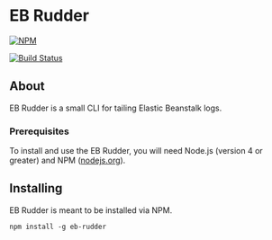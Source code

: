 # EB Rudder

[![NPM](https://nodei.co/npm/eb-rudder.png?downloads=true&downloadRank=true&stars=true)](https://nodei.co/npm/eb-rudder/)

[![Build Status](https://travis-ci.org/Cox-Automotive/eb-rudder.svg?branch=master)](https://travis-ci.org/Cox-Automotive/eb-rudder)

## About

EB Rudder is a small CLI for tailing Elastic Beanstalk logs.

### Prerequisites

To install and use the EB Rudder, you will need Node.js (version 4 or greater) and NPM ([nodejs.org](https://nodejs.org/en/download/package-manager)).

## Installing

EB Rudder is meant to be installed via NPM.

```
npm install -g eb-rudder
```

